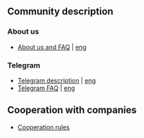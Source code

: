 
## Community description

### About us
- [About us and FAQ](./community_description/about_us_faq_ua.md) | [eng](./community_description/about_us_faq_en.md)

### Telegram
- [Telegram description](./community_description/about_us_faq_ua.md) | [eng](./community_description/about_us_faq_en.md)
- [Telegram FAQ](./community_description/telegram_faq_ua.md) | [eng](./community_description/telegram_description_en.md)

## Cooperation with companies
- [Cooperation rules](./companies_cooperation/cooperation_rules.md)
